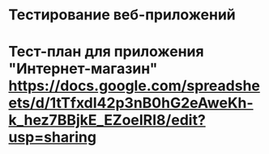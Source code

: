 # Тестирование веб-приложений
# Тест-план для приложения "Интернет-магазин" https://docs.google.com/spreadsheets/d/1tTfxdI42p3nB0hG2eAweKh-k_hez7BBjkE_EZoeIRI8/edit?usp=sharing
